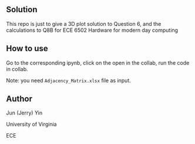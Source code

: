 ## Solution
This repo is just to give a 3D plot solution to Question 6, and the calculations to Q8B for ECE 6502 Hardware for modern day computing

## How to use
Go to the corresponding ipynb, click on the open in the collab, run the code in collab.

Note: you need `Adjacency_Matrix.xlsx` file as input.

## Author
Jun (Jerry) Yin

University of Virginia

ECE

